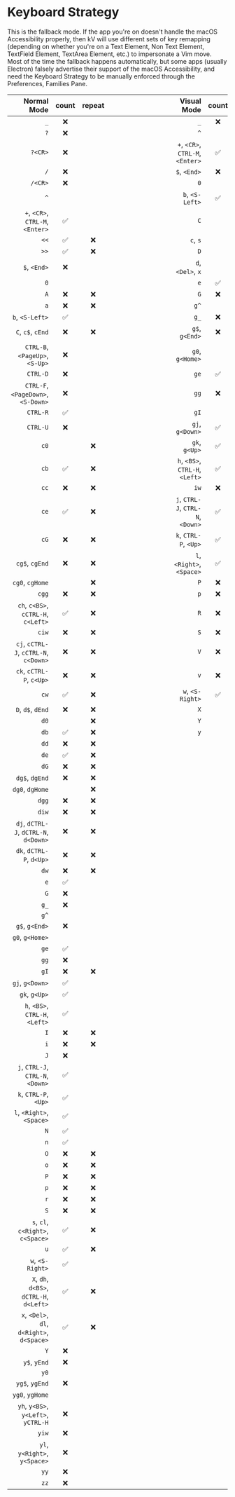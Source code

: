 # Keyboard Strategy

This is the fallback mode.
If the app you're on doesn't handle the macOS Accessibility properly, then kV will use different sets of key remapping (depending on whether you're on a Text Element, Non Text Element, TextField Element, TextArea Element, etc.) to impersonate a Vim move.
Most of the time the fallback happens automatically, but some apps (usually Electron) falsely advertise their support of the macOS Accessibility, and need the Keyboard Strategy to be manually enforced through the Preferences, Families Pane.

| Normal Mode                                 | count | repeat | &emsp;&emsp;&emsp;&emsp;&emsp;&emsp;&emsp;&emsp; | Visual Mode                                | count | repeat | 
| ---:                                        | :---: | :---:  | :---:                                            | ---:                                       | :---: | :---:
| `_`                                         | ❌️    |        |                                                  | `_`                                        | ❌️    |          
| `?`                                         | ❌️    |        |                                                  | `^`                                        |       |          
| `?<CR>`                                     | ❌️    |        |                                                  | `+`, `<CR>`, `CTRL-M`, `<Enter>`           | ✅️    |          
| `/`                                         | ❌️    |        |                                                  | `$`, `<End>`                               | ❌️    |          
| `/<CR>`                                     | ❌️    |        |                                                  | `0`                                        |       |          
| `^`                                         |       |        |                                                  | `b`, `<S-Left>`                            | ✅️️    |          
| `+`, `<CR>`, `CTRL-M`, `<Enter>`            | ✅️️    |        |                                                  | `C`                                        |       |  ❌️
| `<<`                                        | ✅️️    | ❌️     |                                                  | `c`, `s`                                   |       |  ❌️      
| `>>`                                        | ✅️️    | ❌️     |                                                  | `D`                                        |       |  ❌️      
| `$`, `<End>`                                | ❌️    |        |                                                  | `d`, `<Del>`, `x`                          |       |  ❌️      
| `0`                                         |       |        |                                                  | `e`                                        | ✅️️    |          
| `A`                                         | ❌️    | ❌️     |                                                  | `G`                                        | ❌️    |         
| `a`                                         | ❌️    | ❌️     |                                                  | `g^`                                       |       |         
| `b`, `<S-Left>`                             | ✅️️    |        |                                                  | `g_`                                       | ❌️    |
| `C`, `c$`, `cEnd`                           | ❌️    | ❌️     |                                                  | `g$`, `g<End>`                             | ❌️    |         
| `CTRL-B`, `<PageUp>`, `<S-Up>`              | ❌️    |        |                                                  | `g0`, `g<Home>`                            |       |         
| `CTRL-D`                                    | ❌️    |        |                                                  | `ge`                                       | ✅️️    |         
| `CTRL-F`, `<PageDown>`, `<S-Down>`          | ❌️    |        |                                                  | `gg`                                       | ❌️    |         
| `CTRL-R`                                    | ✅️️    |        |                                                  | `gI`                                       |       | ️
| `CTRL-U`                                    | ❌️    |        |                                                  | `gj`, `g<Down>`                            | ✅️    |         
| `c0`                                        |       | ❌️     |                                                  | `gk`, `g<Up>`                              | ✅️    |         
| `cb`                                        | ✅️️    | ❌️     |                                                  | `h`, `<BS>`, `CTRL-H`, `<Left>`            | ✅️    |
| `cc`                                        | ❌️    | ❌️     |                                                  | `iw`                                       | ❌️    |         
| `ce`                                        | ✅️️    | ❌️     |                                                  | `j`, `CTRL-J`, `CTRL-N`, `<Down>`          | ✅️    |         
| `cG`                                        | ❌️    | ❌️     |                                                  | `k`, `CTRL-P`, `<Up>`                      | ✅️    |         
| `cg$`, `cgEnd`                              | ❌️    | ❌️     |                                                  | `l`, `<Right>`, `<Space>`                  | ✅️    |         
| `cg0`, `cgHome`                             |       | ❌️     |                                                  | `P`                                        | ❌️    |         
| `cgg`                                       | ❌️    | ❌️     |                                                  | `p`                                        | ❌️    |         
| `ch`, `c<BS>`, `cCTRL-H`, `c<Left>`         | ✅️️    | ❌️     |                                                  | `R`                                        | ❌️    | ❌️        
| `ciw`                                       | ❌️    | ❌️     |                                                  | `S`                                        | ❌️    | ❌️       
| `cj`, `cCTRL-J`, `cCTRL-N`, `c<Down>`       | ❌️    | ❌️     |                                                  | `V`                                        | ❌️    |         
| `ck`, `cCTRL-P`, `c<Up>`                    | ❌️    | ❌️     |                                                  | `v`                                        | ❌️    |         
| `cw`                                        | ✅️️    | ❌️     |                                                  | `w`, `<S-Right>`                           | ✅️️    |         
| `D`, `d$`, `dEnd`                           | ❌️    | ❌️     |                                                  | `X`                                        |       | ❌️      
| `d0`                                        |       | ❌️     |                                                  | `Y`                                        |       |                                
| `db`                                        | ✅️️    | ❌️     |                                                  | `y`                                        |       |          
| `dd`                                        | ❌️    | ❌️     |                                                  
| `de`                                        | ✅️️    | ❌️     |                                      
| `dG`                                        | ❌️    | ❌️     |                                      
| `dg$`, `dgEnd`                              | ❌️    | ❌️     |
| `dg0`, `dgHome`                             |       | ❌️     |
| `dgg`                                       | ❌️    | ❌️     |                                      
| `diw`                                       | ❌️    | ❌️     |                                      
| `dj`, `dCTRL-J`, `dCTRL-N`, `d<Down>`       | ❌️    | ❌️     |                                      
| `dk`, `dCTRL-P`, `d<Up>`                    | ❌️    | ❌️     |                                      
| `dw`                                        | ❌️    | ❌️     |                                     
| `e`                                         | ✅️️    |        |                                      
| `G`                                         | ❌️    |        |                                      
| `g_`                                        | ❌️    |        |                                        
| `g^`                                        |       |        |                                      
| `g$`, `g<End>`                              | ❌️    |        |                                      
| `g0`, `g<Home>`                             |       |        |                                      
| `ge`                                        | ✅️️    |        |
| `gg`                                        | ❌️    |        |
| `gI`                                        | ❌️    | ❌️     |
| `gj`, `g<Down>`                             | ✅️    |        |
| `gk`, `g<Up>`                               | ✅️    |        |
| `h`, `<BS>`, `CTRL-H`, `<Left>`             | ✅️    |        |
| `I`                                         | ❌️    | ❌️     |    
| `i`                                         | ❌️    | ❌️     |
| `J`                                         | ❌️    |        |
| `j`, `CTRL-J`, `CTRL-N`, `<Down>`           | ✅    |        |
| `k`, `CTRL-P`, `<Up>`                       | ✅    |        |
| `l`, `<Right>`, `<Space>`                   | ✅    |        |
| `N`                                         | ✅️    |        |
| `n`                                         | ✅️    |        |
| `O`                                         | ❌️    | ❌️     |
| `o`                                         | ❌️    | ❌️     |
| `P`                                         | ❌️    | ❌️     |
| `p`                                         | ❌️    | ❌️     |
| `r`                                         | ❌️    | ❌️     |
| `S`                                         | ❌️    | ❌️     | ️
| `s`, `cl`, `c<Right>`, `c<Space>`           | ✅️️    | ❌️     |
| `u`                                         | ✅️️    | ❌️     |
| `w`, `<S-Right>`                            | ✅️️    |        |
| `X`, `dh`, `d<BS>`, `dCTRL-H`, `d<Left>`    | ✅️️    | ❌️     |
| `x`, `<Del>`, `dl`, `d<Right>`, `d<Space>`  | ✅️️    | ❌️     |
| `Y`                                         | ❌️    |        |
| `y$`, `yEnd`                                | ❌️    |        |
| `y0`                                        |       |        |
| `yg$`, `ygEnd`                              | ❌️    |        |
| `yg0`, `ygHome`                             |   ️    |        |
| `yh`, `y<BS>`, `y<Left>`, `yCTRL-H`         | ❌️    |        |
| `yiw`                                       | ❌️    |        |
| `yl`, `y<Right>`, `y<Space>`                | ❌️    |        |
| `yy`                                        | ❌️    |        |
| `zz`                                        | ❌️    |        |
